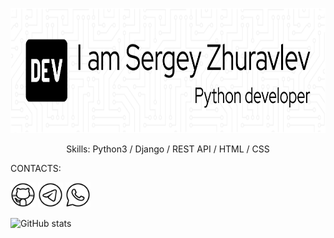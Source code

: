 <p align="center"><img src="https://github.com/geocrane/geocrane/blob/main/github-header-image-new.png" height='200'></p>
<p align="center">Skills: Python3 / Django / REST  API / HTML / CSS</p>

CONTACTS:

[<img src='https://github.com/geocrane/geocrane/blob/main/icons8-github-fill.png' alt='github' height='40'>](https://github.com/geocrane)  [<img src='https://github.com/geocrane/geocrane/blob/main/icons8-telegram-fill.png' alt='telegram' height='40'>](https://t.me/studio55rnd)  [<img src='https://github.com/geocrane/geocrane/blob/main/icons8-whatsapp-fill.png' alt='whatsapp' height='40'>](https://wa.me/79508481025)  


![GitHub stats](https://github-readme-stats.vercel.app/api?username=geocrane&show_icons=true)  
